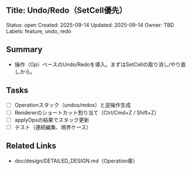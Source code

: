 ## Title: Undo/Redo（SetCell優先）

Status: open
Created: 2025-09-14
Updated: 2025-09-14
Owner: TBD
Labels: feature, undo, redo

## Summary
- 操作（Op）ベースのUndo/Redoを導入。まずはSetCellの取り消し/やり直しから。

## Tasks
- [ ] Operationスタック（undos/redos）と逆操作生成
- [ ] Rendererのショートカット割り当て（Ctrl/Cmd+Z / Shift+Z）
- [ ] applyOpsの結果でスタック更新
- [ ] テスト（連続編集、境界ケース）

## Related Links
- doc/design/DETAILED_DESIGN.md（Operation章）

